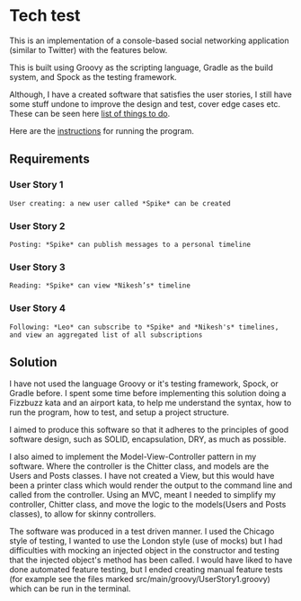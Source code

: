 # Tech test

This is an implementation of a console-based social networking application (similar to Twitter) with the features below.

This is built using Groovy as the scripting language, Gradle as the build system, and Spock as the testing framework.

Although, I have a created software that satisfies the user stories, I still have some stuff undone to improve the design and test, cover edge cases etc. These can be seen here [list of things to do](to-do.md).

Here are the [instructions](instructions.md) for running the program.

## Requirements

### User Story 1

```
User creating: a new user called *Spike* can be created
```

### User Story 2

```
Posting: *Spike* can publish messages to a personal timeline
```

### User Story 3

```
Reading: *Spike* can view *Nikesh’s* timeline
```

### User Story 4

```
Following: *Leo* can subscribe to *Spike* and *Nikesh's* timelines, and view an aggregated list of all subscriptions
```

## Solution

I have not used the language Groovy or it's testing framework, Spock, or Gradle before. I spent some time before implementing this solution doing a Fizzbuzz kata and an airport kata, to help me understand the syntax, how to run the program, how to test, and setup a project structure.

I aimed to produce this software so that it adheres to the principles of good software design, such as SOLID, encapsulation, DRY, as much as possible.

I also aimed to implement the Model-View-Controller pattern in my software. Where the controller is the Chitter class, and models are the Users and Posts classes. I have not created a View, but this would have been a printer class which would render the output to the command line and called from the controller. Using an MVC, meant I needed to simplify my controller, Chitter class, and move the logic to the models(Users and Posts classes), to allow for skinny controllers.

The software was produced in a test driven manner. I used the Chicago style of testing, I wanted to use the London style (use of mocks) but I had difficulties with mocking an injected object in the constructor and testing that the injected object's method has been called. I would have liked to have done automated feature testing, but I ended creating manual feature tests (for example see the files marked src/main/groovy/UserStory1.groovy) which can be run in the terminal.
